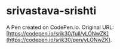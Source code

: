 # srivastava-srishti

A Pen created on CodePen.io. Original URL: [https://codepen.io/srik30/full/yLONwZK](https://codepen.io/srik30/pen/yLONwZK).


